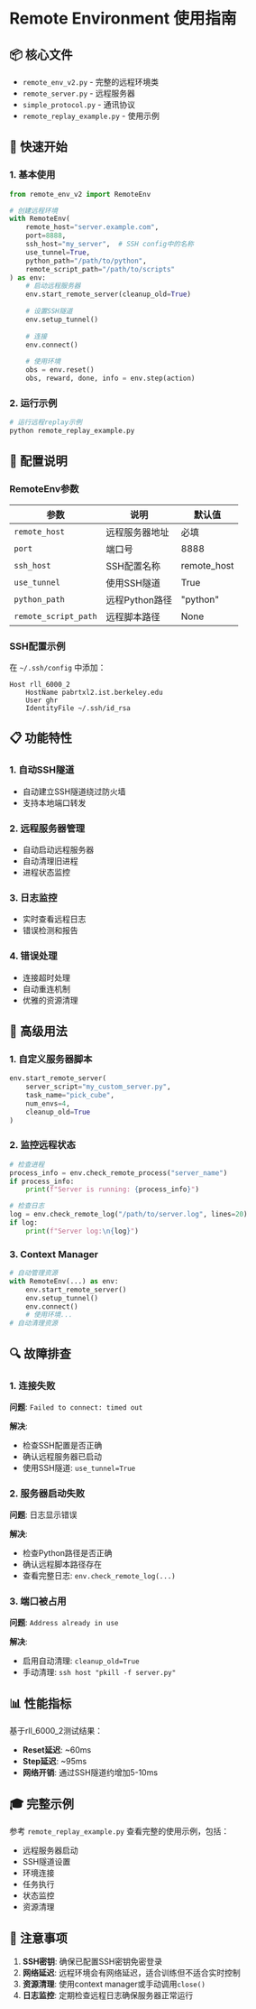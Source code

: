 # Remote Environment 使用指南

## 📦 核心文件

- `remote_env_v2.py` - 完整的远程环境类
- `remote_server.py` - 远程服务器
- `simple_protocol.py` - 通讯协议
- `remote_replay_example.py` - 使用示例

## 🚀 快速开始

### 1. 基本使用

```python
from remote_env_v2 import RemoteEnv

# 创建远程环境
with RemoteEnv(
    remote_host="server.example.com",
    port=8888,
    ssh_host="my_server",  # SSH config中的名称
    use_tunnel=True,
    python_path="/path/to/python",
    remote_script_path="/path/to/scripts"
) as env:
    # 启动远程服务器
    env.start_remote_server(cleanup_old=True)
    
    # 设置SSH隧道
    env.setup_tunnel()
    
    # 连接
    env.connect()
    
    # 使用环境
    obs = env.reset()
    obs, reward, done, info = env.step(action)
```

### 2. 运行示例

```bash
# 运行远程replay示例
python remote_replay_example.py
```

## 🔧 配置说明

### RemoteEnv参数

| 参数 | 说明 | 默认值 |
|------|------|--------|
| `remote_host` | 远程服务器地址 | 必填 |
| `port` | 端口号 | 8888 |
| `ssh_host` | SSH配置名称 | remote_host |
| `use_tunnel` | 使用SSH隧道 | True |
| `python_path` | 远程Python路径 | "python" |
| `remote_script_path` | 远程脚本路径 | None |

### SSH配置示例

在 `~/.ssh/config` 中添加：

```
Host rll_6000_2
    HostName pabrtxl2.ist.berkeley.edu
    User ghr
    IdentityFile ~/.ssh/id_rsa
```

## 📋 功能特性

### 1. 自动SSH隧道
- 自动建立SSH隧道绕过防火墙
- 支持本地端口转发

### 2. 远程服务器管理
- 自动启动远程服务器
- 自动清理旧进程
- 进程状态监控

### 3. 日志监控
- 实时查看远程日志
- 错误检测和报告

### 4. 错误处理
- 连接超时处理
- 自动重连机制
- 优雅的资源清理

## 🎯 高级用法

### 1. 自定义服务器脚本

```python
env.start_remote_server(
    server_script="my_custom_server.py",
    task_name="pick_cube",
    num_envs=4,
    cleanup_old=True
)
```

### 2. 监控远程状态

```python
# 检查进程
process_info = env.check_remote_process("server_name")
if process_info:
    print(f"Server is running: {process_info}")

# 检查日志
log = env.check_remote_log("/path/to/server.log", lines=20)
if log:
    print(f"Server log:\n{log}")
```

### 3. Context Manager

```python
# 自动管理资源
with RemoteEnv(...) as env:
    env.start_remote_server()
    env.setup_tunnel()
    env.connect()
    # 使用环境...
# 自动清理资源
```

## 🔍 故障排查

### 1. 连接失败

**问题**: `Failed to connect: timed out`

**解决**:
- 检查SSH配置是否正确
- 确认远程服务器已启动
- 使用SSH隧道: `use_tunnel=True`

### 2. 服务器启动失败

**问题**: 日志显示错误

**解决**:
- 检查Python路径是否正确
- 确认远程脚本路径存在
- 查看完整日志: `env.check_remote_log(...)`

### 3. 端口被占用

**问题**: `Address already in use`

**解决**:
- 启用自动清理: `cleanup_old=True`
- 手动清理: `ssh host "pkill -f server.py"`

## 📊 性能指标

基于rll_6000_2测试结果：

- **Reset延迟**: ~60ms
- **Step延迟**: ~95ms
- **网络开销**: 通过SSH隧道约增加5-10ms

## 🎓 完整示例

参考 `remote_replay_example.py` 查看完整的使用示例，包括：
- 远程服务器启动
- SSH隧道设置
- 环境连接
- 任务执行
- 状态监控
- 资源清理

## 📝 注意事项

1. **SSH密钥**: 确保已配置SSH密钥免密登录
2. **网络延迟**: 远程环境会有网络延迟，适合训练但不适合实时控制
3. **资源清理**: 使用context manager或手动调用`close()`
4. **日志监控**: 定期检查远程日志确保服务器正常运行
